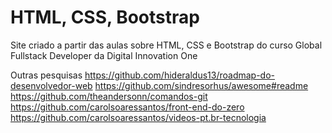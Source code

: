 # HTML, CSS, Bootstrap
Site criado a partir das aulas sobre HTML, CSS e Bootstrap do curso Global Fullstack Developer da Digital Innovation One

Outras pesquisas
https://github.com/hideraldus13/roadmap-do-desenvolvedor-web
https://github.com/sindresorhus/awesome#readme
https://github.com/theandersonn/comandos-git
https://github.com/carolsoaressantos/front-end-do-zero
https://github.com/carolsoaressantos/videos-pt.br-tecnologia
